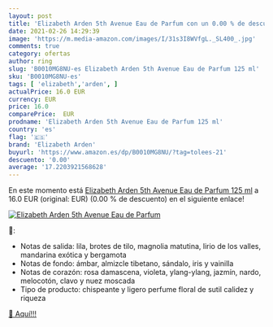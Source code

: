 ```yaml
---
layout: post
title: 'Elizabeth Arden 5th Avenue Eau de Parfum con un 0.00 % de descuento'
date: 2021-02-26 14:29:39
image: 'https://m.media-amazon.com/images/I/31s3I8WVfgL._SL400_.jpg'
comments: true
category: ofertas
author: ring
slug: 'B0010MG8NU-es Elizabeth Arden 5th Avenue Eau de Parfum 125 ml'
sku: 'B0010MG8NU-es'
tags: [ 'elizabeth','arden', ]
actualPrice: 16.0 EUR
currency: EUR
price: 16.0
comparePrice:  EUR
prodname: 'Elizabeth Arden 5th Avenue Eau de Parfum 125 ml'
country: 'es'
flag: '🇪🇸'
brand: 'Elizabeth Arden'
buyurl: 'https://www.amazon.es/dp/B0010MG8NU/?tag=tolees-21'
descuento: '0.00'
average: '17.2203921568628'
---
```


En este momento está [Elizabeth Arden 5th Avenue Eau de Parfum 125 ml](https://www.amazon.es/dp/B0010MG8NU/?tag=tolees-21) a 16.0 EUR (original:  EUR) (0.00 %  de descuento) en el siguiente enlace!

[![Elizabeth Arden 5th Avenue Eau de Parfum](https://m.media-amazon.com/images/I/31s3I8WVfgL._SL400_.jpg)](https://www.amazon.es/dp/B0010MG8NU/?tag=tolees-21)

🔎:

- Notas de salida: lila, brotes de tilo, magnolia matutina, lirio de los valles, mandarina exótica y bergamota
- Notas de fondo: ámbar, almizcle tibetano, sándalo, iris y vainilla
- Notas de corazón: rosa damascena, violeta, ylang-ylang, jazmín, nardo, melocotón, clavo y nuez moscada
- Tipo de producto: chispeante y ligero perfume floral de sutil calidez y riqueza

[🛒 Aquí!!!](https://www.amazon.es/dp/B0010MG8NU/?tag=tolees-21)
